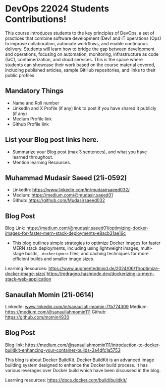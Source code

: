 # DevOps 22024 Students Contributions! 

This course introduces students to the key principles of DevOps, a set of practices that combine software development (Dev) and IT operations (Ops) to improve collaboration, automate workflows, and enable continuous delivery. Students will learn how to bridge the gap between development and operations, focusing on automation, monitoring, infrastructure as code (IaC), containerization, and cloud services. This is the space where students can showcase their work based on the course material covered, including published articles, sample GitHub repositories, and links to their public profiles.

## Mandatory Things
- Name and Roll number
- LinkedIn and X Profile (if any) link to post if you have shared it publicly (if any)
- Medium Profile link
- Github Profile link

## List your Blog post links here.
- Summarize your Blog post (max 3 sentences), and what you have learned throughout.
- Mention learning Resources. 

## Muhammad Mudasir Saeed (21i-0592)
- LinkedIn: https://www.linkedin.com/in/mudasirsaeed032/
- Medium: https://medium.com/@mudasir.saeed01
- Github: https://github.com/Mudasirsaeed032

## Blog Post
Blog Link: https://medium.com/@mudasir.saeed01/optimizing-docker-images-for-faster-mern-stack-deployments-e8acb31ae16c
- This blog outlines simple strategies to optimize Docker images for faster MERN stack deployments, including using lightweight images, multi-stage builds, `.dockerignore` files, and caching techniques for more efficient builds and smaller image sizes.

Learning Resources: 
https://www.augmentedmind.de/2024/06/11/optimize-docker-image-size/
https://redragno.hashnode.dev/dockerizing-a-mern-stack-web-application

## Sanaullah Momin (21i-0614)

LinkedIn: www.linkedin.com/in/sanaullah-momin-71b774309
Medium: https://medium.com/@sanaullahmomin111
Github: https://github.com/momin4930

## Blog Post
Blog link: https://medium.com/@sanaullahmomin111/introduction-to-docker-buildkit-enhancing-your-container-builds-3a4dfc1a5753

This blog is about Docker BuildKit. Docker BuildKit is an advanced image building system designed to enhance the Docker build process. It has various leverages over Docker build which have been discussed in the blog.

Learning resources: https://docs.docker.com/build/buildkit/

